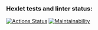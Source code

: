 ### Hexlet tests and linter status:
[![Actions Status](https://github.com/Andradit/python-project-50/actions/workflows/hexlet-check.yml/badge.svg)](https://github.com/Andradit/python-project-50/actions)
[![Maintainability](https://api.codeclimate.com/v1/badges/70452ee57eaddb8925a1/maintainability)](https://codeclimate.com/github/Andradit/python-project-50/maintainability)
